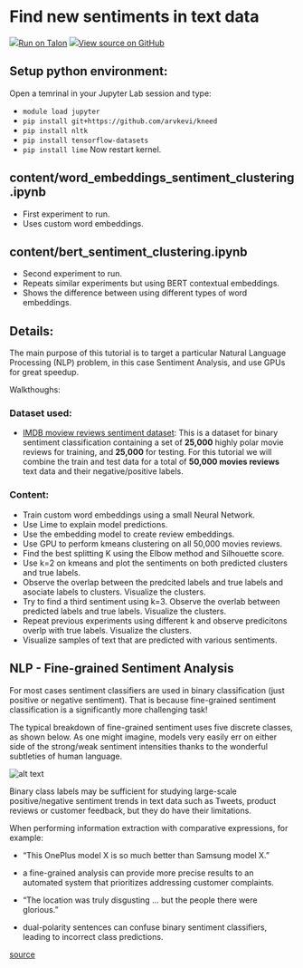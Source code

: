 # Find new sentiments in text data


<td>
    <a target="_blank" href="https://jupyterlab.hpc.unt.edu/"><img src="https://www.tensorflow.org/images/colab_logo_32px.png" />Run on Talon</a>
</td>
<td>
  <a target="_blank" href="https://github.com/gmihaila/unt_hpc/blob/master/workshops/march_3_2019/README.md"><img src="https://www.tensorflow.org/images/GitHub-Mark-32px.png" />View source on GitHub</a>
</td>
</br>

## Setup python environment:
Open a temrinal in your Jupyter Lab session and type:
* `module load jupyter`
* `pip install git+https://github.com/arvkevi/kneed`
* `pip install nltk`
* `pip install tensorflow-datasets`
* `pip install lime`
Now restart kernel.

## content/word_embeddings_sentiment_clustering.ipynb
* First experiment to run.
* Uses custom word embeddings.

## content/bert_sentiment_clustering.ipynb
* Second experiment to run.
* Repeats similar experiments but using BERT contextual embeddings.
* Shows the difference between using different types of word embeddings.

## Details:

The main purpose of this tutorial is to target a particular Natural Language Processing (NLP) problem, in this case Sentiment Analysis, and use GPUs for great speedup.

Walkthoughs:

### Dataset used:
* [IMDB moview reviews sentiment dataset](http://ai.stanford.edu/%7Eamaas/data/sentiment/): This is a dataset for binary sentiment classification containing a set of **25,000** highly polar movie reviews for training, and **25,000** for testing. For this tutorial we will combine the train and test data for a total of **50,000 movies reviews** text data and their negative/positive labels.


### Content:

 * Train custom word embeddings using a small Neural Network.
 * Use Lime to explain model predictions.
 * Use the embedding model to create review embeddings.
 * Use GPU to perform kmeans clustering on all 50,000 movies reviews.
 * Find the best splitting K using the Elbow method and Silhouette score.
 * Use k=2 on kmeans and plot the sentiments on both predicted clusters and true labels.
 * Observe the overlap between the predcited labels and true labels and asociate labels to clusters. Visualize the clusters.
 * Try to find a third sentiment using k=3. Observe the overlab between predicted labels and true labels. Visualize the clusters.
 * Repeat previous experiments using different k and observe predicitons overlp with true labels. Visualize the clusters.
 * Visualize samples of text that are predicted with various sentiments.
 
 ## NLP - Fine-grained Sentiment Analysis

For most cases sentiment classifiers are used in binary classification (just positive or negative sentiment). That is because fine-grained sentiment classification is a significantly more challenging task! 

The typical breakdown of fine-grained sentiment uses five discrete classes, as shown below. As one might imagine, models very easily err on either side of the strong/weak sentiment intensities thanks to the wonderful subtleties of human language.

![alt text](https://miro.medium.com/max/705/1*ug8kyqUlnqEuo3LhHfNypg.png)

Binary class labels may be sufficient for studying large-scale positive/negative sentiment trends in text data such as Tweets, product reviews or customer feedback, but they do have their limitations. 

When performing information extraction with comparative expressions, for example: 
 * “This OnePlus model X is so much better than Samsung model X.” 
  * a fine-grained analysis can provide more precise results to an automated system that prioritizes addressing customer complaints. 

 * “The location was truly disgusting ... but the people there were glorious.” 
  * dual-polarity sentences can confuse binary sentiment classifiers, leading to incorrect class predictions.

[source](https://towardsdatascience.com/fine-grained-sentiment-analysis-in-python-part-1-2697bb111ed4)
